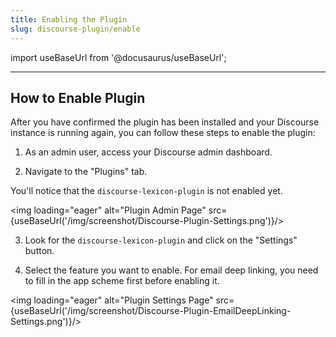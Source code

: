 ```yaml
---
title: Enabling the Plugin
slug: discourse-plugin/enable
---
```


import useBaseUrl from '@docusaurus/useBaseUrl';

---

## How to Enable Plugin

After you have confirmed the plugin has been installed and your Discourse instance is running again, you can follow these steps to enable the plugin:

1. As an admin user, access your Discourse admin dashboard.

2. Navigate to the "Plugins" tab.

You'll notice that the `discourse-lexicon-plugin` is not enabled yet.

<img loading="eager" alt="Plugin Admin Page" src={useBaseUrl('/img/screenshot/Discourse-Plugin-Settings.png')}/>

3. Look for the `discourse-lexicon-plugin` and click on the "Settings" button.

4. Select the feature you want to enable. For email deep linking, you need to fill in the app scheme first before enabling it.

<img loading="eager" alt="Plugin Settings Page" src={useBaseUrl('/img/screenshot/Discourse-Plugin-EmailDeepLinking-Settings.png')}/>
